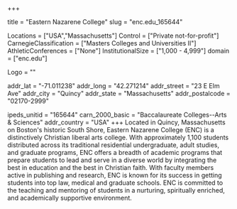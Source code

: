 
+++

title = "Eastern Nazarene College"
slug = "enc.edu_165644"

Locations = ["USA","Massachusetts"]
Control = ["Private not-for-profit"]
CarnegieClassification = ["Masters Colleges and Universities II"]
AthleticConferences = ["None"]
InstitutionalSize = ["1,000 - 4,999"]
domain = ["enc.edu"]

Logo = ""

addr_lat = "-71.011238"
addr_long = "42.271214"
addr_street = "23 E Elm Ave"
addr_city = "Quincy"
addr_state = "Massachusetts"
addr_postalcode = "02170-2999"

ipeds_unitid = "165644"
carn_2000_basic = "Baccalaureate Colleges--Arts & Sciences"
addr_country = "USA"
+++
    Located in Quincy, Massachusetts on Boston&#39;s historic South Shore, Eastern Nazarene College (ENC) is a distinctively Christian liberal arts college. With approximately 1,100 students distributed across its traditional residential undergraduate, adult studies, and graduate programs, ENC offers a breadth of academic programs that prepare students to lead and serve in a diverse world by integrating the best in education and the best in Christian faith. With faculty members active in publishing and research, ENC is known for its success in getting students into top law, medical and graduate schools. ENC is committed to the teaching and mentoring of students in a nurturing, spiritually enriched, and academically supportive environment.
